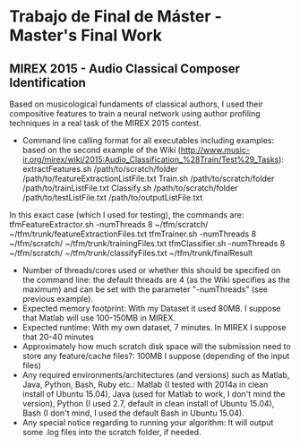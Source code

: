 # Trabajo de Final de Máster - Master's Final Work
## MIREX 2015 - Audio Classical Composer Identification

Based on musicological fundaments of classical authors, I used their compositive features to train a neural network using author profiling techniques in a real task of the MIREX 2015 contest.

- Command line calling format for all executables including examples: based on the second example of the Wiki (http://www.music-ir.org/mirex/wiki/2015:Audio_Classification_%28Train/Test%29_Tasks):
	extractFeatures.sh /path/to/scratch/folder /path/to/featureExtractionListFile.txt
	Train.sh /path/to/scratch/folder /path/to/trainListFile.txt 
	Classify.sh /path/to/scratch/folder /path/to/testListFile.txt /path/to/outputListFile.txt

In this exact case (which I used for testing), the commands are:
	tfmFeatureExtractor.sh -numThreads 8 ~/tfm/scratch/ ~/tfm/trunk/featureExtractionFiles.txt
	tfmTrainer.sh -numThreads 8 ~/tfm/scratch/ ~/tfm/trunk/trainingFiles.txt
	tfmClassifier.sh -numThreads 8 ~/tfm/scratch/ ~/tfm/trunk/classifyFiles.txt  ~/tfm/trunk/finalResult

- Number of threads/cores used or whether this should be specified on the command line: the default threads are 4 (as the Wiki specifies as the maximum) and can be set with the parameter "-numThreads" (see previous example).
- Expected memory footprint: With my Dataset it used 80MB. I suppose that Matlab will use 100-150MB in MIREX.
- Expected runtime: With my own dataset, 7 minutes. In MIREX I suppose that 20-40 minutes
- Approximately how much scratch disk space will the submission need to store any feature/cache files?: 100MB I suppose (depending of the input files)
- Any required environments/architectures (and versions) such as Matlab, Java, Python, Bash, Ruby etc.: Matlab (I tested with 2014a in clean install of Ubuntu 15.04), Java (used for Matlab to work, I don't mind the version), Python (I used 2.7, default in clean install of Ubuntu 15.04), Bash (I don't mind, I used the default Bash in Ubuntu 15.04).
- Any special notice regarding to running your algorithm: It will output some .log files into the scratch folder, if needed.
